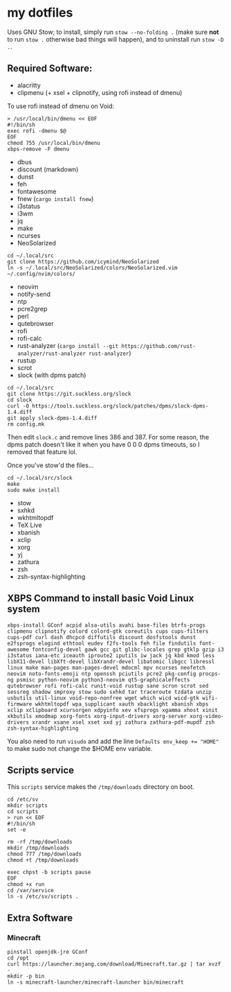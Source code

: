 # my dotfiles

Uses GNU Stow; to install, simply run `stow --no-folding .` (make sure **not** to run `stow .`
otherwise bad things will happen), and to uninstall run `stow -D .`.

## Required Software:

- alacritty
- clipmenu (+ xsel + clipnotify, using rofi instead of dmenu)

To use rofi instead of dmenu on Void:
```
> /usr/local/bin/dmenu << EOF
#!/bin/sh
exec rofi -dmenu $@
EOF
chmod 755 /usr/local/bin/dmenu
xbps-remove -F dmenu
```
- dbus
- discount (markdown)
- dunst
- feh
- fontawesome
- fnew (`cargo install fnew`)
- i3status
- i3wm
- jq
- make
- ncurses
- NeoSolarized
```
cd ~/.local/src
git clone https://github.com/icymind/NeoSolarized
ln -s ~/.local/src/NeoSolarized/colors/NeoSolarized.vim ~/.config/nvim/colors/
```
- neovim
- notify-send
- ntp
- pcre2grep
- perl
- qutebrowser
- rofi
- rofi-calc
- rust-analyzer (`cargo install --git https://github.com/rust-analyzer/rust-analyzer rust-analyzer`)
- rustup
- scrot
- slock (with dpms patch)
```
cd ~/.local/src
git clone https://git.suckless.org/slock
cd slock
curl -O https://tools.suckless.org/slock/patches/dpms/slock-dpms-1.4.diff
git apply slock-dpms-1.4.diff
rm config.mk
```
Then edit `slock.c` and remove lines 386 and 387. For some reason, the dpms patch doesn't like it
when you have 0 0 0 dpms timeouts, so I removed that feature lol.

Once you've stow'd the files...
```
cd ~/.local/src/slock
make
sudo make install
```
- stow
- sxhkd
- wkhtmltopdf
- TeX Live
- xbanish
- xclip
- xorg
- yj
- zathura
- zsh
- zsh-syntax-highlighting

## XBPS Command to install basic Void Linux system

	xbps-install GConf acpid alsa-utils avahi base-files btrfs-progs clipmenu clipnotify colord colord-gtk coreutils cups cups-filters cups-pdf curl dash dhcpcd diffutils discount dosfstools dunst e2fsprogs elogind ethtool eudev f2fs-tools feh file findutils font-awesome fontconfig-devel gawk gcc git glibc-locales grep gtklp gzip i3 i3status iana-etc iceauth iproute2 iputils iw jack jq kbd kmod less libX11-devel libXft-devel libXrandr-devel libatomic libgcc libressl linux make man-pages man-pages-devel mdocml mpv ncurses neofetch neovim noto-fonts-emoji ntp openssh pciutils pcre2 pkg-config procps-ng psmisc python-neovim python3-neovim qt5-graphicaleffects qutebrowser rofi rofi-calc runit-void rustup sane scron scrot sed sessreg shadow smproxy stow sudo sxhkd tar traceroute tzdata unzip usbutils util-linux void-repo-nonfree wget which wicd wicd-gtk wifi-firmware wkhtmltopdf wpa_supplicant xauth xbacklight xbanish xbps xclip xclipboard xcursorgen xdpyinfo xev xfsprogs xgamma xhost xinit xkbutils xmodmap xorg-fonts xorg-input-drivers xorg-server xorg-video-drivers xrandr xsane xsel xset xxd yj zathura zathura-pdf-mupdf zsh zsh-syntax-highlighting

You also need to run `visudo` and add the line `Defaults env_keep += "HOME"` to make sudo not change
the $HOME env variable.

## Scripts service

This `scripts` service makes the `/tmp/downloads` directory on boot.

```
cd /etc/sv
mkdir scripts
cd scripts
> run << EOF
#!/bin/sh
set -e

rm -rf /tmp/downloads
mkdir /tmp/downloads
chmod 777 /tmp/downloads
chmod +t /tmp/downloads

exec chpst -b scripts pause
EOF
chmod +x run
cd /var/service
ln -s /etc/sv/scripts .
```

## Extra Software

### Minecraft

```
pinstall openjdk-jre GConf
cd /opt
curl https://launcher.mojang.com/download/Minecraft.tar.gz | tar xvzf -
mkdir -p bin
ln -s minecraft-launcher/minecraft-launcher bin/minecraft
```
